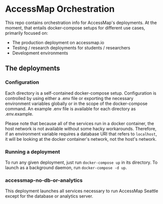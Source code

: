 # AccessMap Orchestration

This repo contains orchestration info for AccessMap's deployments. At the
moment, that entails docker-compose setups for different use cases, primarily
focused on:
  - The production deployment on accessmap.io
  - Testing / research deployments for students / researchers
  - Development environments

## The deployments

### Configuration

Each directory is a self-contained docker-compose setup. Configuration is
controlled by using either a .env file or exporting the necessary environment
variables globally or in the scope of the docker-compose command. An example
.env file is available for each directory as .env.example.

Please note that because all of the services run in a docker container, the
host network is not available without some hacky workarounds. Therefore, if
an environment variable requires a database URI that refers to `localhost`, it
will be looking at the docker container's network, not the host's network.

### Running a deployment

To run any given deployment, just run `docker-compose up` in its directory. To
launch as a background daemon, run `docker-compose -d up`.

### accessmap-no-db-or-analytics

This deployment launches all services necessary to run AccessMap Seattle
except for the database or analytics server.
